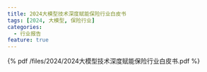 ```yaml
---
title: 2024大模型技术深度赋能保险行业白皮书
tags: [2024, 大模型, 保险行业]
categories:
  - 行业报告
feature: true
---
```


{% pdf /files/2024/2024大模型技术深度赋能保险行业白皮书.pdf %}